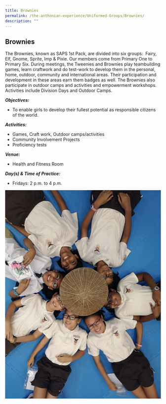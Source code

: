 ```yaml
---
title: Brownies
permalink: /the-anthonian-experience/Uniformed-Groups/Brownies/
description: ""
---
```


## Brownies 

The Brownies, known as SAPS 1st Pack, are divided into six groups:  Fairy, Elf, Gnome, Sprite, Imp & Pixie. Our members come from Primary One to Primary Six. During meetings, the Tweenies and Brownies play teambuilding games, learn craftwork and do test-work to develop them in the personal, home, outdoor, community and international areas. Their participation and development in these areas earn them badges as well. The Brownies also participate in outdoor camps and activities and empowerment workshops. Activities include Division Days and Outdoor Camps.

  

**_Objectives:_**

*   To enable girls to develop their fullest potential as responsible citizens of the world.

  

_**Activities:**_

*   Games, Craft work, Outdoor camps/activities
*   Community Involvement Projects
*   Proficiency tests

  

_**Venue:**_

*   Health and Fitness Room

  

_**Day(s) & Time of Practice:**_

*   Fridays: 2 p.m. to 4 p.m.

![](/images/Brownies1.jpeg)
